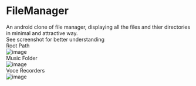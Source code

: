 # FileManager
An android clone of file manager, displaying all the files and thier directories in minimal and attractive way.
</br>
<bold>See screenshot for better understanding</bold>
</br>Root Path</br>
![image](https://user-images.githubusercontent.com/99603170/208160433-7a4c4a5c-7006-4b26-ad5c-0eef65bae4c3.png)
</br>Music Folder</br>
![image](https://user-images.githubusercontent.com/99603170/208160544-da56144e-e9a7-4ef6-a629-68e0f5c974f6.png)
</br>Voce Recorders</br>
![image](https://user-images.githubusercontent.com/99603170/208160799-aab2677e-a784-445f-b9d2-33f9da9ce6eb.png)
